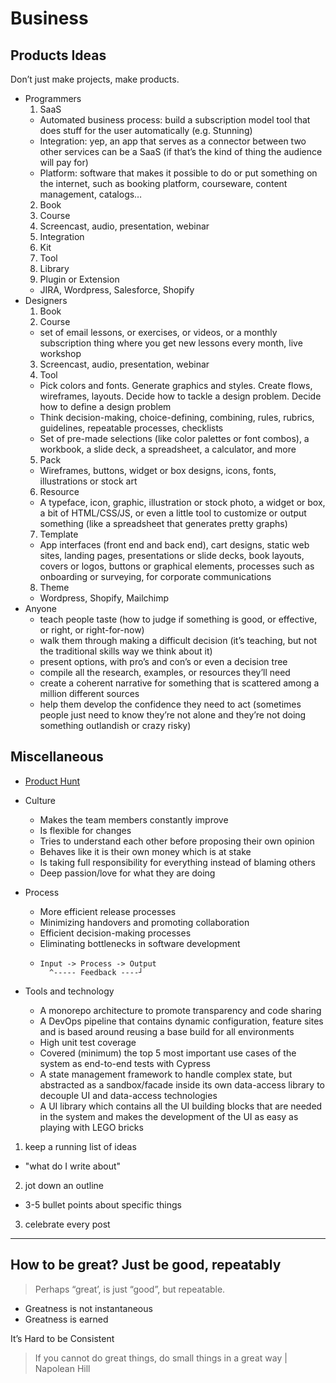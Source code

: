 # Business

## Products Ideas

Don’t just make projects, make products.

* Programmers
  1. SaaS
    * Automated business process: build a subscription model tool that does stuff for the user automatically (e.g. Stunning)
    * Integration: yep, an app that serves as a connector between two other services can be a SaaS (if that’s the kind of thing the audience will pay for)
    * Platform: software that makes it possible to do or put something on the internet, such as booking platform, courseware, content management, catalogs…
  2. Book
  3. Course
  4. Screencast, audio, presentation, webinar
  5. Integration
  6. Kit
  7. Tool
  8. Library
  9. Plugin or Extension
    * JIRA, Wordpress, Salesforce, Shopify
* Designers
  1. Book
  2. Course
    * set of email lessons, or exercises, or videos, or a monthly subscription thing where you get new lessons every month, live workshop
  3. Screencast, audio, presentation, webinar
  4. Tool
    * Pick colors and fonts. Generate graphics and styles. Create flows, wireframes, layouts. Decide how to tackle a design problem. Decide how to define a design problem
    * Think decision-making, choice-defining, combining, rules, rubrics, guidelines, repeatable processes, checklists
    * Set of pre-made selections (like color palettes or font combos), a workbook, a slide deck, a spreadsheet, a calculator, and more
  5. Pack
    * Wireframes, buttons, widget or box designs, icons, fonts, illustrations or stock art
  6. Resource
    *  A typeface, icon, graphic, illustration or stock photo, a widget or box, a bit of HTML/CSS/JS, or even a little tool to customize or output something (like a spreadsheet that generates pretty graphs)
  7. Template
    * App interfaces (front end and back end), cart designs, static web sites, landing pages, presentations or slide decks, book layouts, covers or logos, buttons or graphical elements, processes such as onboarding or surveying, for corporate communications
  8. Theme
    * Wordpress, Shopify, Mailchimp
* Anyone
  * teach people taste (how to judge if something is good, or effective, or right, or right-for-now)
  * walk them through making a difficult decision (it’s teaching, but not the traditional skills way we think about it)
  * present options, with pro’s and con’s or even a decision tree
  * compile all the research, examples, or resources they’ll need
  * create a coherent narrative for something that is scattered among a million different sources
  * help them develop the confidence they need to act (sometimes people just need to know they’re not alone and they’re not doing something outlandish or crazy risky)


## Miscellaneous

* [Product Hunt](https://www.producthunt.com/)

* Culture
  * Makes the team members constantly improve
  * Is flexible for changes
  * Tries to understand each other before proposing their own opinion
  * Behaves like it is their own money which is at stake
  * Is taking full responsibility for everything instead of blaming others
  * Deep passion/love for what they are doing
* Process
  * More efficient release processes
  * Minimizing handovers and promoting collaboration
  * Efficient decision-making processes
  * Eliminating bottlenecks in software development
  * ```
    Input -> Process -> Output
      ^----- Feedback ----┘
* Tools and technology
  * A monorepo architecture to promote transparency and code sharing
  * A DevOps pipeline that contains dynamic configuration, feature sites and is based around reusing a base build for all environments
  * High unit test coverage
  * Covered (minimum) the top 5 most important use cases of the system as end-to-end tests with Cypress
  * A state management framework to handle complex state, but abstracted as a sandbox/facade inside its own data-access library to decouple UI and data-access technologies
  * A UI library which contains all the UI building blocks that are needed in the system and makes the development of the UI as easy as playing with LEGO bricks


1. keep a running list of ideas
  * "what do I write about"
2. jot down an outline
  * 3-5 bullet points about specific things
3. celebrate every post

---

## How to be great? Just be good, repeatably

> Perhaps “great’, is just “good”, but repeatable.

* Greatness is not instantaneous
* Greatness is earned

It’s Hard to be Consistent

> If you cannot do great things, do small things in a great way | Napolean Hill
